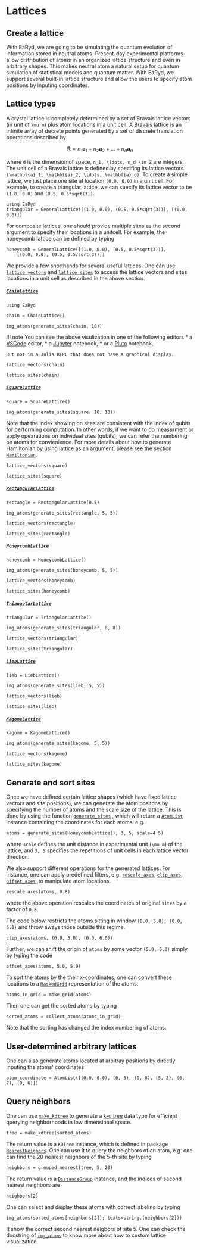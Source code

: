 # Lattices

## Create a lattice

With EaRyd, we are going to be simulating the quantum evolution of information stored in neutral atoms. Present-day experimental platforms allow distribution of atoms in an organized lattice structure and even in  arbitrary shapes.
This makes neutral atom a natural setup for quantum simulation of statistical models and quantum matter. With EaRyd, we support several built-in lattice structure and allow the users to specify atom positions by inputing coordinates.


## Lattice types

A crystal lattice is completely determined by a set of Bravais lattice vectors (in unit of ``\mu m``) plus atom locations in a unit cell.
A [Bravais lattice](https://en.wikipedia.org/wiki/Bravais_lattice) is an infinite array of decrete points generated by a set of discrete translation operations described by
```math
\mathbf{R} = n_1 \mathbf{a}_1 + n_2 \mathbf{a}_2 + \ldots + n_d \mathbf{a}_d
```
where ``d`` is the dimension of space, ``n_1, \ldots, n_d \in Z`` are integers.
The unit cell of a Bravais lattice is defined by specifing its lattice vectors ``(\mathbf{a}_1, \mathbf{a}_2, \ldots, \mathbf{a}_d)``.
To create a simple lattice, we just place one site at location `(0.0, 0.0)` in a unit cell. For example, to create a triangular lattice, we can specify its lattice vector to be `(1.0, 0.0)` and `(0.5, 0.5*sqrt(3))`.

```@repl quick-start
using EaRyd
triangular = GeneralLattice([(1.0, 0.0), (0.5, 0.5*sqrt(3))], [(0.0, 0.0)])
```

For composite lattices, one should provide multiple sites as the second argument to specify their locations in a unitcell. For example, the honeycomb lattice can be defined by typing
```@repl quick-start
honeycomb = GeneralLattice([(1.0, 0.0), (0.5, 0.5*sqrt(3))],
    [(0.0, 0.0), (0.5, 0.5/sqrt(3))])
```


We provide a few shorthands for several useful lattices.
One can use [`lattice_vectors`](@ref) and [`lattice_sites`](@ref) to access the lattice vectors and sites locations in a unit cell as described in the above section.

##### [`ChainLattice`](@ref)
```@example quick-start
using EaRyd

chain = ChainLattice()
```

```@example quick-start
img_atoms(generate_sites(chain, 10))
```

!!! note
    You can see the above visulization in one of the following editors
    * a [VSCode](https://github.com/julia-vscode/julia-vscode) editor,
    * a [Jupyter](https://github.com/JunoLab/Juno.jl) notebook,
    * or a [Pluto](https://github.com/fonsp/Pluto.jl) notebook,
    
    But not in a Julia REPL that does not have a graphical display.
    

```@example quick-start
lattice_vectors(chain)
```

```@example quick-start
lattice_sites(chain)
```


##### [`SquareLattice`](@ref)
```@example quick-start
square = SquareLattice()

img_atoms(generate_sites(square, 10, 10))
```

Note that the index showing on sites are consistent with the index of qubits for performing computation. 
In other words, if we want to do measurment or apply opearations on individual sites (qubits), we can refer the numbering on atoms for convienience. 
For more details about how to generate Hamiltonian by using lattice as an argument, please see the section [`Hamiltonian`](@ref).

```@example quick-start
lattice_vectors(square)
```

```@example quick-start
lattice_sites(square)
```

##### [`RectangularLattice`](@ref)
```@example quick-start
rectangle = RectangularLattice(0.5)

img_atoms(generate_sites(rectangle, 5, 5))
```

```@example quick-start
lattice_vectors(rectangle)
```

```@example quick-start
lattice_sites(rectangle)
```

##### [`HoneycombLattice`](@ref)
```@example quick-start
honeycomb = HoneycombLattice()

img_atoms(generate_sites(honeycomb, 5, 5))
```

```@example quick-start
lattice_vectors(honeycomb)
```

```@example quick-start
lattice_sites(honeycomb)
```


##### [`TriangularLattice`](@ref)
```@example quick-start
triangular = TriangularLattice()

img_atoms(generate_sites(triangular, 8, 8))
```

```@example quick-start
lattice_vectors(triangular)
```

```@example quick-start
lattice_sites(triangular)
```

##### [`LiebLattice`](@ref)
```@example quick-start
lieb = LiebLattice()

img_atoms(generate_sites(lieb, 5, 5))
```

```@example quick-start
lattice_vectors(lieb)
```

```@example quick-start
lattice_sites(lieb)
```

##### [`KagomeLattice`](@ref)
```@example quick-start
kagome = KagomeLattice()

img_atoms(generate_sites(kagome, 5, 5))
```

```@example quick-start
lattice_vectors(kagome)
```

```@example quick-start
lattice_sites(kagome)
```

## Generate and sort sites

Once we have defined certain lattice shapes (which have fixed lattice vectors and site positions), we can generate the atom positons by 
specifying the number of atoms and the scale size of the lattice. 
This is done by using the function [`generate_sites`](@ref) , which will return a [`AtomList`](@ref) instance containing the coordinates for each atoms. e.g.  

```@example quick-start
atoms = generate_sites(HoneycombLattice(), 3, 5; scale=4.5)
```
where `scale` defines the unit distance in experimental unit (``\mu m``) of the lattice, and `3, 5` specifies the repetitions of unit cells in each lattice vector direction.  

We also support different operations for the generated lattices. For instance,  one can apply predefined filters, e.g. [`rescale_axes`](@ref), [`clip_axes`](@ref), [`offset_axes`](@ref), to manipulate atom locations.

```@example quick-start
rescale_axes(atoms, 0.8)
```
where the above operation rescales the coordinates of original `sites` by a factor of `0.8`. 

The code below restricts the atoms sitting in window `(0.0, 5.0), (0.0, 6.0)` and throw aways those outside this regime. 

```@example quick-start
clip_axes(atoms, (0.0, 5.0), (0.0, 6.0))
```

Further, we can shift the origin of `atoms` by some vector `(5.0, 5.0)` simply by typing the code

```@example quick-start
offset_axes(atoms, 5.0, 5.0)
```


To sort the atoms by the their x-coordinates, one can convert these locations to a [`MaskedGrid`](@ref) representation of the atoms.
```@example quick-start
atoms_in_grid = make_grid(atoms)
```

Then one can get the sorted atoms by typing
```@example quick-start
sorted_atoms = collect_atoms(atoms_in_grid)
```

Note that the sorting has changed the index numbering of atoms. 



## User-determined arbitrary lattices

One can also generate atoms located at arbitray positions by directly inputing the atoms' coordinates  
```@repl quick-start
atom_coordinate = AtomList([(0.0, 0.0), (0, 5), (0, 8), (5, 2), (6, 7), (9, 6)])
```

## Query neighbors

One can use [`make_kdtree`](@ref) to generate a [k-d tree](https://en.wikipedia.org/wiki/K-d_tree) data type for efficient querying neighborhoods in low dimensional space.
```@example quick-start
tree = make_kdtree(sorted_atoms)
```

The return value is a `KDTree` instance, which is defined in package [`NearestNeigbors`](https://github.com/KristofferC/NearestNeighbors.jl). One can use it to query the neighbors of an atom, e.g. one can find the 20 nearest neighbors of the 5-th site by typing
```@example quick-start
neighbors = grouped_nearest(tree, 5, 20)
```

The return value is a [`DistanceGroup`](@ref) instance, and the indices of second nearest neighbors are
```@example quick-start
neighbors[2]
```

One can select and display these atoms with correct labeling by typing
```@example quick-start
img_atoms(sorted_atoms[neighbors[2]]; texts=string.(neighbors[2]))
```

It show the correct second nearest neigbors of site 5.
One can check the docstring of [`img_atoms`](@ref) to know more about how to custom lattice visualization.
